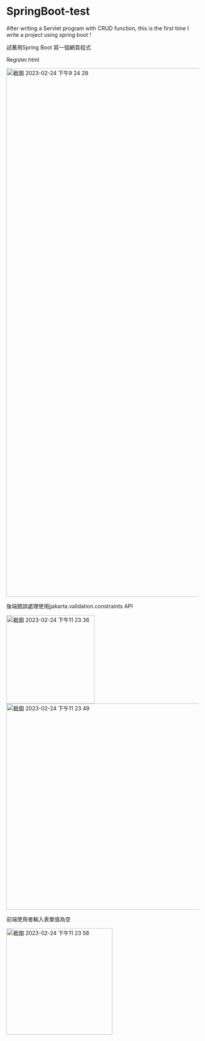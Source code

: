 # SpringBoot-test

After writing a Servlet program with CRUD function, this is the first time I write a project using spring boot !

試著用Spring Boot 寫一個網頁程式 


Register.html

<img width="1381" alt="截圖 2023-02-24 下午9 24 28" src="https://user-images.githubusercontent.com/121842365/221192106-5aebd836-c6d2-4c7a-8370-6f835f4b2c62.png">


後端錯誤處理使用jjakarta.validation.constraints API 


<img width="231" alt="截圖 2023-02-24 下午11 23 36" src="https://user-images.githubusercontent.com/121842365/221217582-53356047-205c-4dfa-b03b-9e456b832ed4.png">

<img width="539" alt="截圖 2023-02-24 下午11 23 49" src="https://user-images.githubusercontent.com/121842365/221217592-e8e2fbf6-4ba8-4842-86bb-d0a81d7283bf.png">


前端使用者輸入表單值為空 

<img width="278" alt="截圖 2023-02-24 下午11 23 58" src="https://user-images.githubusercontent.com/121842365/221217595-cdd9bb1e-0fe6-4ba7-a71a-ea3872154edb.png">
